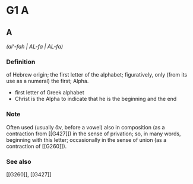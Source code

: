 # G1 Α

## A

_(al'-fah | AL-fa | AL-fa)_

### Definition

of Hebrew origin; the first letter of the alphabet; figuratively, only (from its use as a numeral) the first; Alpha.

- first letter of Greek alphabet
- Christ is the Alpha to indicate that he is the beginning and the end

### Note

Often used (usually ἄν, before a vowel) also in composition (as a contraction from [[G427]]) in the sense of privation; so, in many words, beginning with this letter; occasionally in the sense of union (as a contraction of [[G260]]).

### See also

[[G260]], [[G427]]

